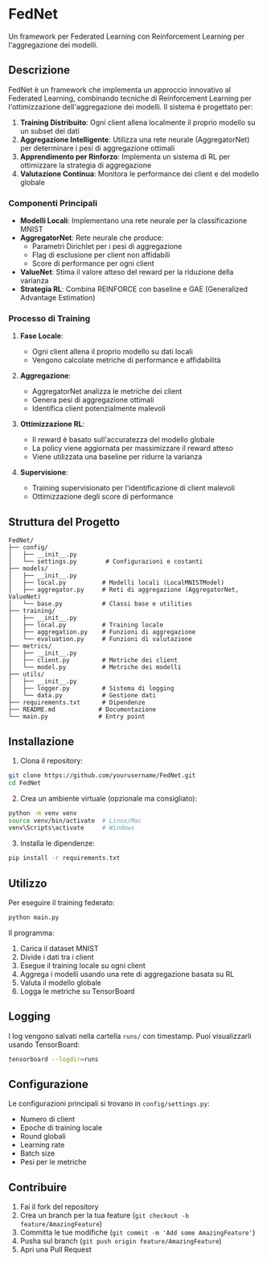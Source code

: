 # FedNet

Un framework per Federated Learning con Reinforcement Learning per l'aggregazione dei modelli.

## Descrizione

FedNet è un framework che implementa un approccio innovativo al Federated Learning, combinando tecniche di Reinforcement Learning per l'ottimizzazione dell'aggregazione dei modelli. Il sistema è progettato per:

1. **Training Distribuito**: Ogni client allena localmente il proprio modello su un subset dei dati
2. **Aggregazione Intelligente**: Utilizza una rete neurale (AggregatorNet) per determinare i pesi di aggregazione ottimali
3. **Apprendimento per Rinforzo**: Implementa un sistema di RL per ottimizzare la strategia di aggregazione
4. **Valutazione Continua**: Monitora le performance dei client e del modello globale

### Componenti Principali

- **Modelli Locali**: Implementano una rete neurale per la classificazione MNIST
- **AggregatorNet**: Rete neurale che produce:
  - Parametri Dirichlet per i pesi di aggregazione
  - Flag di esclusione per client non affidabili
  - Score di performance per ogni client
- **ValueNet**: Stima il valore atteso del reward per la riduzione della varianza
- **Strategia RL**: Combina REINFORCE con baseline e GAE (Generalized Advantage Estimation)

### Processo di Training

1. **Fase Locale**:
   - Ogni client allena il proprio modello su dati locali
   - Vengono calcolate metriche di performance e affidabilità

2. **Aggregazione**:
   - AggregatorNet analizza le metriche dei client
   - Genera pesi di aggregazione ottimali
   - Identifica client potenzialmente malevoli

3. **Ottimizzazione RL**:
   - Il reward è basato sull'accuratezza del modello globale
   - La policy viene aggiornata per massimizzare il reward atteso
   - Viene utilizzata una baseline per ridurre la varianza

4. **Supervisione**:
   - Training supervisionato per l'identificazione di client malevoli
   - Ottimizzazione degli score di performance

## Struttura del Progetto

```
FedNet/
├── config/
│   ├── __init__.py
│   └── settings.py        # Configurazioni e costanti
├── models/
│   ├── __init__.py
│   ├── local.py          # Modelli locali (LocalMNISTModel)
│   ├── aggregator.py     # Reti di aggregazione (AggregatorNet, ValueNet)
│   └── base.py           # Classi base e utilities
├── training/
│   ├── __init__.py
│   ├── local.py          # Training locale
│   ├── aggregation.py    # Funzioni di aggregazione
│   └── evaluation.py     # Funzioni di valutazione
├── metrics/
│   ├── __init__.py
│   ├── client.py         # Metriche dei client
│   └── model.py          # Metriche dei modelli
├── utils/
│   ├── __init__.py
│   ├── logger.py         # Sistema di logging
│   └── data.py           # Gestione dati
├── requirements.txt      # Dipendenze
├── README.md            # Documentazione
└── main.py              # Entry point
```

## Installazione

1. Clona il repository:
```bash
git clone https://github.com/yourusername/FedNet.git
cd FedNet
```

2. Crea un ambiente virtuale (opzionale ma consigliato):
```bash
python -m venv venv
source venv/bin/activate  # Linux/Mac
venv\Scripts\activate     # Windows
```

3. Installa le dipendenze:
```bash
pip install -r requirements.txt
```

## Utilizzo

Per eseguire il training federato:

```bash
python main.py
```

Il programma:
1. Carica il dataset MNIST
2. Divide i dati tra i client
3. Esegue il training locale su ogni client
4. Aggrega i modelli usando una rete di aggregazione basata su RL
5. Valuta il modello globale
6. Logga le metriche su TensorBoard

## Logging

I log vengono salvati nella cartella `runs/` con timestamp. Puoi visualizzarli usando TensorBoard:

```bash
tensorboard --logdir=runs
```

## Configurazione

Le configurazioni principali si trovano in `config/settings.py`:
- Numero di client
- Epoche di training locale
- Round globali
- Learning rate
- Batch size
- Pesi per le metriche

## Contribuire

1. Fai il fork del repository
2. Crea un branch per la tua feature (`git checkout -b feature/AmazingFeature`)
3. Committa le tue modifiche (`git commit -m 'Add some AmazingFeature'`)
4. Pusha sul branch (`git push origin feature/AmazingFeature`)
5. Apri una Pull Request 